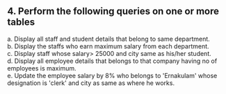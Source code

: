 ## 4. Perform the following queries on one or more tables 
a. Display all staff and student details that belong to same department. <br>
b. Display the staffs who earn maximum salary from each department. <br>
c. Display staff whose salary> 25000 and city same as his/her student.  <br>
d. Display all employee details that belongs to that company having no of employees is maximum. <br>
e. Update the employee salary by 8% who belongs to 'Ernakulam' whose designation is 'clerk' and city as same as where he works.  <br>
